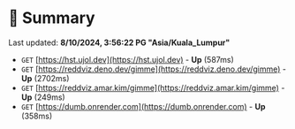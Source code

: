 # 📖 Summary
Last updated: **8/10/2024, 3:56:22 PG "Asia/Kuala_Lumpur"**

- `GET` [https://hst.ujol.dev](https://hst.ujol.dev) - **Up** (587ms)
- `GET` [https://reddviz.deno.dev/gimme](https://reddviz.deno.dev/gimme) - **Up** (2702ms)
- `GET` [https://reddviz.amar.kim/gimme](https://reddviz.amar.kim/gimme) - **Up** (249ms)
- `GET` [https://dumb.onrender.com](https://dumb.onrender.com) - **Up** (358ms)
